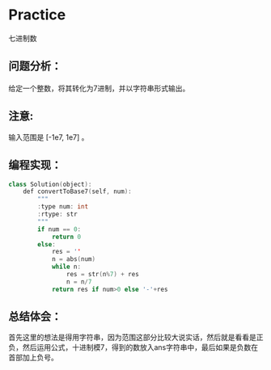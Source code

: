 # Practice
七进制数
## 问题分析：
#### 
给定一个整数，将其转化为7进制，并以字符串形式输出。
## 注意:
 输入范围是 [-1e7, 1e7] 。
## 编程实现：
```C++
class Solution(object):
    def convertToBase7(self, num):
        """
        :type num: int
        :rtype: str
        """
        if num == 0:
            return 0
        else:
            res = ''
            n = abs(num)
            while n:
                res = str(n%7) + res
                n = n/7
            return res if num>0 else '-'+res
```
## 总结体会：
首先这里的想法是得用字符串，因为范围这部分比较大说实话，然后就是看看是正负，然后运用公式，十进制模7，得到的数放入ans字符串中，最后如果是负数在首部加上负号。
